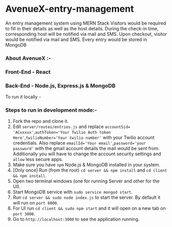 # AvenueX-entry-management
An entry management system using MERN Stack
Visitors would be required to fill in their details as well as the host details.
During the check-in time, corresponding host will be notified via mail and SMS.
Upon checkout, visitor would be notified via mail and SMS.
Every entry would be stored in MongoDB



### About AvenueX :-
### Front-End - React

### Back-End - Node.js, Express.js & MongoDB


To run it locally -

### Steps to run in development mode:-

1. Fork the repo and clone it.
2. Edit `server/routes/entries.js` and replace `accountSid= 'ACxxxxx'`,`authToken='Your Twilio Auth token Here'`,`twilioNumber='Your twilio number'` with your Twilio account credentials.
 Also replace `emailId='Your email'`,`password='your password'` with the gmail account details the mail would be sent from.
 Additionally you will have to change the account security settings and `allow` less secure apps.
2. Make sure you have `npm` Node.js & MongoDB installed in your system.
3. [Only once] Run (from the root) `cd server && npm install` and `cd client && npm install`.
4. Open two terminal windows (one for running Server and other for the UI).
5. Start MongoDB service with `sudo service mongod start`. 
6. Run `cd server && sudo node index.js` to start the server. By default it will run on `port 8000`.
7. For UI run `cd client && sudo npm start` and it will open on a new tab on `port 3000`.
8. Go to `http://localhost:3000` to see the application running.

